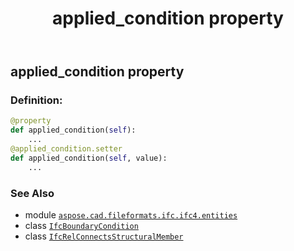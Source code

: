 ﻿---
title: applied_condition property
second_title: Aspose.CAD for Python via .NET API References
description: 
type: docs
weight: 40
url: /python-net/aspose.cad.fileformats.ifc.ifc4.entities/ifcrelconnectsstructuralmember/applied_condition/
is_root: false
---

## applied_condition property

### Definition:
```python
@property
def applied_condition(self):
    ...
@applied_condition.setter
def applied_condition(self, value):
    ...
```

### See Also
* module [`aspose.cad.fileformats.ifc.ifc4.entities`](../../)
* class [`IfcBoundaryCondition`](/cad/python-net/aspose.cad.fileformats.ifc.ifc4.entities/ifcboundarycondition)
* class [`IfcRelConnectsStructuralMember`](/cad/python-net/aspose.cad.fileformats.ifc.ifc4.entities/ifcrelconnectsstructuralmember)

